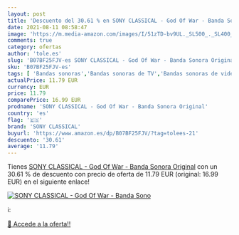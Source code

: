 ```yaml
---
layout: post
title: 'Descuento del 30.61 % en SONY CLASSICAL - God Of War - Banda Sono'
date: 2021-08-11 08:58:47
image: 'https://m.media-amazon.com/images/I/51zTD-bv9UL._SL500_._SL400_.jpg'
comments: true
category: ofertas
author: 'tole.es'
slug: 'B07BF25FJV-es SONY CLASSICAL - God Of War - Banda Sonora Original'
sku: 'B07BF25FJV-es'
tags: [ 'Bandas sonoras','Bandas sonoras de TV','Bandas sonoras de videojuegos','CDs y vinilos','Pop','sony','sony classical', ]
actualPrice: 11.79 EUR
currency: EUR
price: 11.79
comparePrice: 16.99 EUR
prodname: 'SONY CLASSICAL - God Of War - Banda Sonora Original'
country: 'es'
flag: '🇪🇸'
brand: 'SONY CLASSICAL'
buyurl: 'https://www.amazon.es/dp/B07BF25FJV/?tag=tolees-21'
descuento: '30.61'
average: '11.79'
---
```


Tienes [SONY CLASSICAL - God Of War - Banda Sonora Original](https://www.amazon.es/dp/B07BF25FJV/?tag=tolees-21) con un 30.61 % de descuento con precio de oferta de 11.79 EUR (original: 16.99 EUR) en el siguiente enlace!

[![SONY CLASSICAL - God Of War - Banda Sono](https://m.media-amazon.com/images/I/51zTD-bv9UL._SL500_._SL400_.jpg)](https://www.amazon.es/dp/B07BF25FJV/?tag=tolees-21)

ℹ️:


[🛒 Accede a la oferta!!](https://www.amazon.es/dp/B07BF25FJV/?tag=tolees-21)
